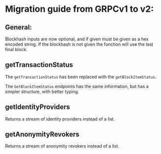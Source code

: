 # Migration guide from GRPCv1 to v2:

## General:
Blockhash inputs are now optional, and if given must be given as a hex encoded string. If the blockhash is not given the function will use the last final block.

## getTransactionStatus

The `getTransactionStatus` has been replaced with the `getBlockItemStatus`.

The `GetBlockItemStatus` endpoints has the same information, but has a simpler structure, with better typing.

## getIdentityProviders

Returns a stream of identity providers instead of a list.

## getAnonymityRevokers

Returns a stream of anonymity revokers instead of a list.